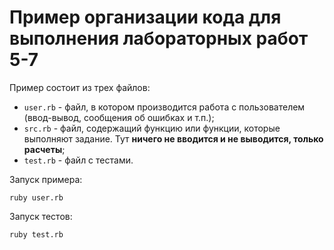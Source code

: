 # Пример организации кода для выполнения лабораторных работ 5-7

Пример состоит из трех файлов:

* `user.rb` - файл, в котором производится работа с пользователем (ввод-вывод, сообщения об ошибках и т.п.);
* `src.rb` - файл, содержащий функцию или функции, которые выполняют задание. Тут **ничего не вводится и не выводится, только расчеты**;
* `test.rb` - файл с тестами.

Запуск примера:

```shell
ruby user.rb
```

Запуск тестов:

```shell
ruby test.rb
```
